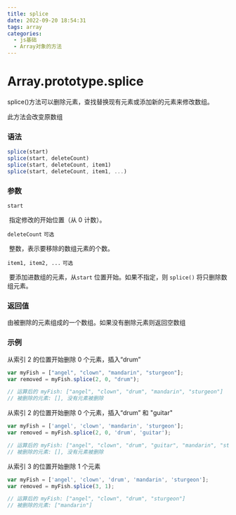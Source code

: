 ```yaml
---
title: splice
date: 2022-09-20 18:54:31
tags: array
categories:
  - js基础
  - Array对象的方法
---
```


# Array.prototype.splice

splice()方法可以删除元素，查找替换现有元素或添加新的元素来修改数组。

此方法会改变原数组

### 语法

```js
splice(start)
splice(start, deleteCount)
splice(start, deleteCount, item1)
splice(start, deleteCount, item1, ...)
```

### 参数

`start`

​	指定修改的开始位置（从 0 计数）。

`deleteCount`	`可选`

​	整数，表示要移除的数组元素的个数。

`item1, item2, ...`	`可选`

​	要添加进数组的元素，从`start` 位置开始。如果不指定，则 `splice()` 将只删除数组元素。

### 返回值

由被删除的元素组成的一个数组。如果没有删除元素则返回空数组

### 示例

从索引 2 的位置开始删除 0 个元素，插入“drum”

```js
var myFish = ["angel", "clown", "mandarin", "sturgeon"];
var removed = myFish.splice(2, 0, "drum");

// 运算后的 myFish: ["angel", "clown", "drum", "mandarin", "sturgeon"]
// 被删除的元素: [], 没有元素被删除
```

从索引 2 的位置开始删除 0 个元素，插入“drum” 和 "guitar"

```js
var myFish = ['angel', 'clown', 'mandarin', 'sturgeon'];
var removed = myFish.splice(2, 0, 'drum', 'guitar');

// 运算后的 myFish: ["angel", "clown", "drum", "guitar", "mandarin", "sturgeon"]
// 被删除的元素: [], 没有元素被删除
```

从索引 3 的位置开始删除 1 个元素

```js
var myFish = ['angel', 'clown', 'drum', 'mandarin', 'sturgeon'];
var removed = myFish.splice(3, 1);

// 运算后的 myFish: ["angel", "clown", "drum", "sturgeon"]
// 被删除的元素: ["mandarin"]
```
